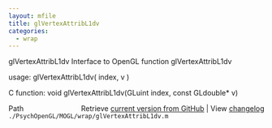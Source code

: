 ```yaml
---
layout: mfile
title: glVertexAttribL1dv
categories:
  - wrap
---
```


glVertexAttribL1dv  Interface to OpenGL function glVertexAttribL1dv

usage:  glVertexAttribL1dv\( index, v \)

C function:  void glVertexAttribL1dv\(GLuint index, const GLdouble\* v\)


<div class="code_header" style="text-align:right;">
  <span style="float:left;">Path&nbsp;&nbsp;</span> <span class="counter">Retrieve <a href=
  "https://raw.github.com/Psychtoolbox-3/Psychtoolbox-3/beta/./PsychOpenGL/MOGL/wrap/glVertexAttribL1dv.m">current version from GitHub</a> | View <a href=
  "https://github.com/Psychtoolbox-3/Psychtoolbox-3/commits/beta/./PsychOpenGL/MOGL/wrap/glVertexAttribL1dv.m">changelog</a></span>
</div>
<div class="code">
  <code>./PsychOpenGL/MOGL/wrap/glVertexAttribL1dv.m</code>
</div>
